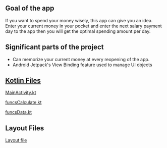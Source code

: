 ## Goal of the app
If you want to spend your money wisely, this app can give you an idea. Enter your current money in your pocket and enter the next salary payment day to the app then you will get the optimal spending amount per day.

## Significant parts of the project
* Can memorize your current money at every reopening of the app.
* Android Jetpack's View Binding feature used to manage UI objects

## [Kotlin Files](app/src/main/java/com/ferhat/dailyspendcalculator)

[MainActivity.kt](app/src/main/java/com/ferhat/dailyspendcalculator/MainActivity.kt)

[funcsCalculate.kt](app/src/main/java/com/ferhat/dailyspendcalculator/funcsCalculate.kt)

[funcsData.kt](app/src/main/java/com/ferhat/dailyspendcalculator/)

## Layout Files
[Layout file](app/src/main/res/layout/activity_main.xml)
